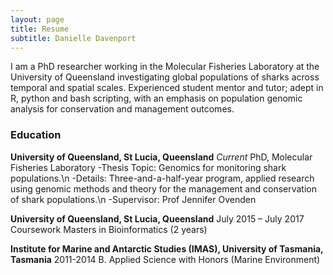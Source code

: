```yaml
---
layout: page
title: Resume
subtitle: Danielle Davenport
---
```



I am a PhD researcher working in the Molecular Fisheries Laboratory at the University of Queensland investigating global populations of  sharks across temporal and spatial scales. Experienced student mentor and tutor; adept in R, python and bash scripting, with an emphasis on population genomic analysis for conservation and management outcomes.

### Education

**University of Queensland, St Lucia, Queensland**
*Current*
PhD, Molecular Fisheries Laboratory
-Thesis Topic: Genomics for monitoring shark populations.\n
-Details: Three-and-a-half-year program, applied research using genomic methods and theory for the management and conservation of shark populations.\n
-Supervisor: Prof Jennifer Ovenden

**University of Queensland, St Lucia, Queensland**
July 2015 – July 2017
Coursework Masters in Bioinformatics (2 years)

**Institute for Marine and Antarctic Studies (IMAS), University of Tasmania, Tasmania**
2011-2014
B. Applied Science with Honors (Marine Environment)
